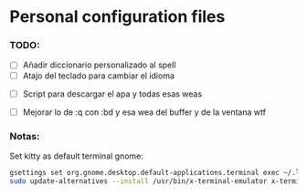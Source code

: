 # Personal configuration files

### TODO:

- [ ] Añadir diccionario personalizado al spell
- [ ] Atajo del teclado para cambiar el idioma
* [ ] Script para descargar el apa y todas esas weas
- [ ] Mejorar lo de :q con :bd y esa wea del buffer y de la ventana wtf

### Notas:

Set kitty as default terminal gnome:
```bash
gsettings set org.gnome.desktop.default-applications.terminal exec ~/.local/bin/kitty
sudo update-alternatives --install /usr/bin/x-terminal-emulator x-terminal-emulator /home/cranki/.local/bin/kitty 50
```

